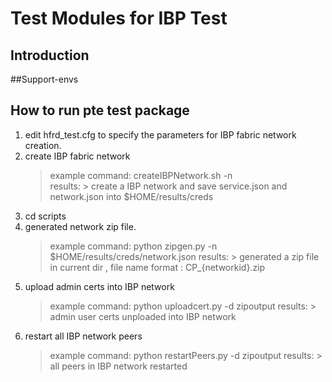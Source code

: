 Test Modules for IBP  Test 
 ===============

        
## Introduction

##Support-envs
## How to run pte test package
1. edit hfrd_test.cfg  to specify the parameters for IBP fabric network creation. 
2. create IBP fabric network 
    > example command: createIBPNetwork.sh -n  
    > results:
        > create a IBP network and save  service.json and network.json into $HOME/results/creds
3. cd scripts
4. generated network zip file.
   > example command: python zipgen.py -n $HOME/results/creds/network.json
   > results: 
        > generated a zip file in current dir , file name format : CP_{networkid}.zip
5. upload admin certs into IBP network 
   > example command:  python uploadcert.py  -d  zipoutput
   > results: 
        > admin user certs unploaded into IBP network
6. restart all IBP network peers   
   > example command:  python restartPeers.py  -d  zipoutput
   > results: 
       > all peers in IBP network restarted 

